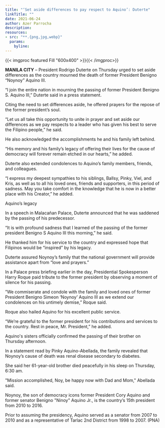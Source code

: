 ```yaml
---
title: "‘Set aside differences to pay respect to Aquino’: Duterte"
linkTitle: ""
date: 2021-06-24
author: Azer Parrocha
description:
resources:
- src: "**.{png,jpg,webp}"
  params:
    byline: 
---
```

{{< imgproc featured Fill "600x400" >}}{{< /imgproc>}}

**MANILA CITY** –  President Rodrigo Duterte on Thursday urged to set aside differences as the country mourned the death of former President Benigno “Noynoy” Aquino III.

“I join the entire nation in mourning the passing of former President Benigno S. Aquino III,” Duterte said in a press statement.

Citing the need to set differences aside, he offered prayers for the repose of the former president’s soul.

“Let us all take this opportunity to unite in prayer and set aside our differences as we pay respects to a leader who has given his best to serve the Filipino people,” he said.

He also acknowledged the accomplishments he and his family left behind.

“His memory and his family’s legacy of offering their lives for the cause of democracy will forever remain etched in our hearts,” he added.

Duterte also extended condolences to Aquino’s family members, friends, and colleagues.

“I express my deepest sympathies to his siblings, Ballsy, Pinky, Viel, and Kris, as well as to all his loved ones, friends and supporters, in this period of sadness. May you take comfort in the knowledge that he is now in a better place with his Creator,” he added.

Aquino’s legacy

In a speech in Malacañan Palace, Duterte announced that he was saddened by the passing of his predecessor.

“It is with profound sadness that I learned of the passing of the former president Benigno S Aquino III this morning,” he said.

He thanked him for his service to the country and expressed hope that Filipinos would be “inspired” by his legacy.

Duterte assured Noynoy’s family that the national government will provide assistance apart from “love and prayers.”

In a Palace press briefing earlier in the day, Presidential Spokesperson Harry Roque paid tribute to the former president by observing a moment of silence for his passing.

”We commiserate and condole with the family and loved ones of former President Benigno Simeon ‘Noynoy’ Aquino III as we extend our condolences on his untimely demise,” Roque said.

Roque also hailed Aquino for his excellent public service.

“We’re grateful to the former president for his contributions and services to the country. Rest in peace, Mr. President,” he added.

Aquino's sisters officially confirmed the passing of their brother on Thursday afternoon.

In a statement read by Pinky Aquino-Abellada, the family revealed that Noynoy’s cause of death was renal disease secondary to diabetes.

She said her 61-year-old brother died peacefully in his sleep on Thursday, 6:30 am.

"Mission accomplished, Noy, be happy now with Dad and Mom," Abellada said.

Noynoy, the son of democracy icons former President Cory Aquino and former senator Benigno "Ninoy" Aquino Jr., is the country’s 15th president from 2010 to 2016.

Prior to assuming the presidency, Aquino served as a senator from 2007 to 2010 and as a representative of Tarlac 2nd District from 1998 to 2007. (PNA)
